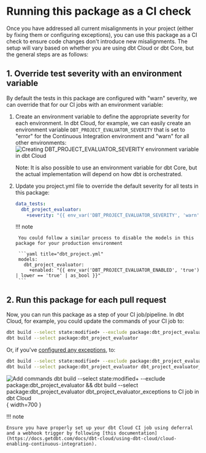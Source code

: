 # Running this package as a CI check

Once you have addressed all current misalignments in your project (either by fixing them or configuring exceptions), you can use this package as a CI check to ensure code changes don't introduce new misalignments. The setup will vary based on whether you are using dbt Cloud or dbt Core, but the general steps are as follows:

## 1. Override test severity with an environment variable

By default the tests in this package are configured with "warn" severity, we can override that for our CI jobs with an environment variable:

1. Create an environment variable to define the appropriate severity for each environment. In dbt Cloud, for example, we can easily create an environment variable `DBT_PROJECT_EVALUATOR_SEVERITY` that is set to "error" for the Continuous Integration environment and "warn" for all other environments:
![Creating DBT_PROJECT_EVALUATOR_SEVERITY environment variable in dbt Cloud](https://user-images.githubusercontent.com/53586774/190683057-cf38d8dd-de70-457c-b65b-3532dc8f5ea1.png)

    Note: It is also possible to use an environment variable for dbt Core, but the actual implementation will depend on how dbt is orchestrated.

1. Update you project.yml file to override the default severity for all tests in this package:

    ```yaml title="dbt_project.yml"
    data_tests:
      dbt_project_evaluator:
        +severity: "{{ env_var('DBT_PROJECT_EVALUATOR_SEVERITY', 'warn') }}"
    ```

    !!! note

        You could follow a similar process to disable the models in this package for your production environment

        ```yaml title="dbt_project.yml"
        models:
          dbt_project_evaluator:
            +enabled: "{{ env_var('DBT_PROJECT_EVALUATOR_ENABLED', 'true') | lower == 'true' | as_bool }}"
        ```

## 2. Run this package for each pull request

Now, you can run this package as a step of your CI job/pipeline. In dbt Cloud, for example, you could update the commands of your CI job to:

```bash
dbt build --select state:modified+ --exclude package:dbt_project_evaluator
dbt build --select package:dbt_project_evaluator
```

Or, if you've [configured any exceptions](customization/exceptions.md), to:

```bash
dbt build --select state:modified+ --exclude package:dbt_project_evaluator
dbt build --select package:dbt_project_evaluator dbt_project_evaluator_exceptions
```

![Add commands dbt build --select state:modified+ --exclude package:dbt_project_evaluator && dbt build --select package:dbt_project_evaluator dbt_project_evaluator_exceptions to CI job in dbt Cloud](https://user-images.githubusercontent.com/53586774/194086949-281cec1b-e6bf-4df2-a63f-302dc3bc4ba6.png){ width=700 }

!!! note

    Ensure you have properly set up your dbt Cloud CI job using deferral and a webhook trigger by following [this documentation](https://docs.getdbt.com/docs/dbt-cloud/using-dbt-cloud/cloud-enabling-continuous-integration).
